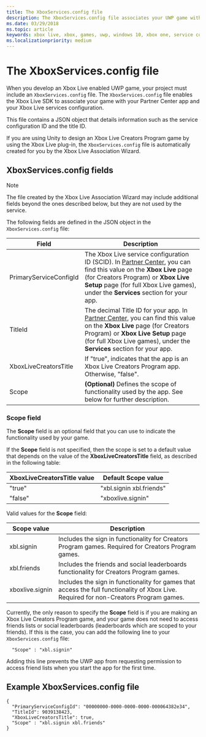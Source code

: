 ```yaml
---
title: The XboxServices.config file
description: The XboxServices.config file associates your UWP game with an Xbox Live configuration.
ms.date: 03/29/2018
ms.topic: article
keywords: xbox live, xbox, games, uwp, windows 10, xbox one, service configuration, xboxservices.config
ms.localizationpriority: medium
---
```


# The XboxServices.config file

When you develop an Xbox Live enabled UWP game, your project must include an `XboxServices.config` file.
The `XboxServices.config` file enables the Xbox Live SDK to associate your game with your Partner Center app and your Xbox Live services configuration.

This file contains a JSON object that details information such as the service configuration ID and the title ID.

If you are using Unity to design an Xbox Live Creators Program game by using the Xbox Live plug-in, the `XboxServices.config` file is automatically created for you by the Xbox Live Association Wizard.


## XboxServices.config fields

>[!NOTE]
> The file created by the Xbox Live Association Wizard may include additional fields beyond the ones described below, but they are not used by the service.

The following fields are defined in the JSON object in the `XboxServices.config` file:

Field | Description
--- | ---
PrimaryServiceConfigId  |  The Xbox Live service configuration ID (SCID). In [Partner Center](https://partner.microsoft.com/dashboard), you can find this value on the **Xbox Live** page (for Creators Program) or **Xbox Live Setup** page (for full Xbox Live games), under the **Services** section for your app.
TitleId  |  The decimal Title ID for your app. In [Partner Center](https://partner.microsoft.com/dashboard), you can find this value on the **Xbox Live** page (for Creators Program) or **Xbox Live Setup** page (for full Xbox Live games), under the **Services** section for your app.
XboxLiveCreatorsTitle  |  If "true", indicates that the app is an Xbox Live Creators Program app. Otherwise, "false".
Scope  |  **(Optional)** Defines the scope of functionality used by the app. See below for further description.


### Scope field

The **Scope** field is an optional field that you can use to indicate the functionality used by your game.

If the **Scope** field is not specified, then the scope is set to a default value that depends on the value of the **XboxLiveCreatorsTitle** field, as described in the following table:

XboxLiveCreatorsTitle value | Default Scope value
--- | ------------------------------------------------------------------------------------------------
"true"  |  "xbl.signin xbl.friends"
"false"  |  "xboxlive.signin"

Valid values for the **Scope** field:

Scope value | Description
--- | ---
xbl.signin  | Includes the sign in functionality for Creators Program games. Required for Creators Program games.
xbl.friends | Includes the friends and social leaderboards functionality for Creators Program games.
xboxlive.signin | Includes the sign in functionality for games that access the full functionality of Xbox Live. Required for non-Creators Program games.

Currently, the only reason to specify the **Scope** field is if you are making an Xbox Live Creators Program game, and your game does not need to access friends lists or social leaderboards (leaderboards which are scoped to your friends).
If this is the case, you can add the following line to your `XboxServices.config` file:

```
  "Scope" : "xbl.signin"
```

Adding this line prevents the UWP app from requesting permission to access friend lists when you start the app for the first time.


## Example XboxServices.config file

```
{
  "PrimaryServiceConfigId": "00000000-0000-0000-0000-000064382e34",
  "TitleId": 9039138423,
  "XboxLiveCreatorsTitle": true,
  "Scope" : "xbl.signin xbl.friends"
}
```
